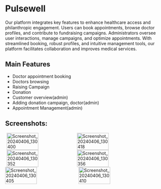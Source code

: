 # Pulsewell
Our platform integrates key features to enhance healthcare access and philanthropic engagement. Users can book appointments, browse doctor profiles, and contribute to fundraising campaigns. Administrators oversee user interactions, manage campaigns, and optimize appointments. With streamlined booking, robust profiles, and intuitive management tools, our platform facilitates collaboration and improves medical services.

## Main Features
- Doctor appointment booking
- Doctors browsing
- Raising Campaign
- Donation
- Customer overview(admin)
- Adding donation campaign, doctor(admin)
- Appointment Management(admin)
  

## Screenshots:

<div style="display: flex; flex-wrap: wrap;">
  <img src="https://github.com/drocgoesongit/pulsewell/assets/82268112/f4bd6ed4-3d4b-41f0-a4ce-557ed7869991" alt="Screenshot_20240406_130400" style="width: 45%; margin-left: 5px;">
  <img src="https://github.com/drocgoesongit/pulsewell/assets/82268112/5f45c0a7-b964-4acd-afc8-5afb0f8e229a" alt="Screenshot_20240406_130418" style="width: 45%; margin-right: 5px;">
  <img src="https://github.com/drocgoesongit/pulsewell/assets/82268112/91364322-9f5c-493a-b7f9-690c5bbac387" alt="Screenshot_20240406_130352" style="width: 45%; margin-left: 5px;">
  <img src="https://github.com/drocgoesongit/pulsewell/assets/82268112/01824cb8-5b60-49f0-9caf-a43f666dd876" alt="Screenshot_20240406_130356" style="width: 45%; margin-right: 5px;">
  <img src="https://github.com/drocgoesongit/pulsewell/assets/82268112/f1d4e3a8-9066-44fa-aa29-9ee1cdbd932c" alt="Screenshot_20240406_130405" style="width: 45%; margin-right: 5px;">
  <img src="https://github.com/drocgoesongit/pulsewell/assets/82268112/b389b942-1d55-4958-ba83-c5ca4cfc1369" alt="Screenshot_20240406_130410" style="width: 45%; margin-left: 5px;">
</div>


